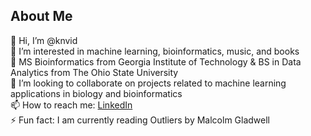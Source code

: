 ## About Me
👋 Hi, I’m @knvid \
👀 I’m interested in machine learning, bioinformatics, music, and books \
🌱 MS Bioinformatics from Georgia Institute of Technology & BS in Data Analytics from The Ohio State University \
💞️ I’m looking to collaborate on projects related to machine learning applications in biology and bioinformatics \
📫 How to reach me: [LinkedIn](https://www.linkedin.com/in/vidhya-kewale-8459511a2 "My LinkedIn!")\
⚡ Fun fact: I am currently reading Outliers by Malcolm Gladwell
